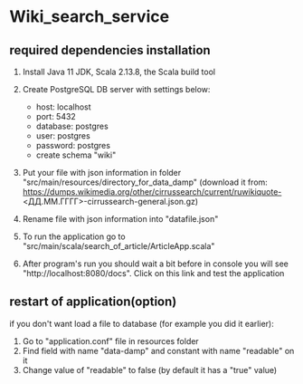 # Wiki_search_service

## required dependencies installation
1) Install Java 11 JDK, Scala 2.13.8, the Scala build tool

2) Create PostgreSQL DB server with settings below:
    - host: localhost
    - port: 5432
    - database: postgres
    - user: postgres
    - password: postgres
    - create schema "wiki"
3) Put your file with json information in folder "src/main/resources/directory_for_data_damp" (download it from:  https://dumps.wikimedia.org/other/cirrussearch/current/ruwikiquote-<ДД.ММ.ГГГГ>-cirrussearch-general.json.gz)
4) Rename file with json information into "datafile.json"
5) To run the application go to "src/main/scala/search_of_article/ArticleApp.scala"
6) After program's run you should wait a bit before in console you will see "http://localhost:8080/docs". Click on this link and test the application

## restart of application(option)
if you don't want load a file to database (for example you did it earlier):
1) Go to "application.conf" file in resources folder
2) Find field with name "data-damp" and constant with name "readable" on it
3) Change value of "readable" to false (by default it has a "true" value)
